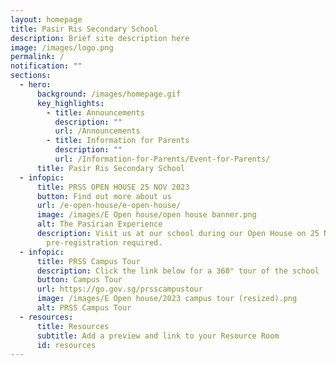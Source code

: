 ```yaml
---
layout: homepage
title: Pasir Ris Secondary School
description: Brief site description here
image: /images/logo.png
permalink: /
notification: ""
sections:
  - hero:
      background: /images/homepage.gif
      key_highlights:
        - title: Announcements
          description: ""
          url: /Announcements
        - title: Information for Parents
          description: ""
          url: /Information-for-Parents/Event-for-Parents/
      title: Pasir Ris Secondary School
  - infopic:
      title: PRSS OPEN HOUSE 25 NOV 2023
      button: Find out more about us
      url: /e-open-house/e-open-house/
      image: /images/E Open house/open house banner.png
      alt: The Pasirian Experience
      description: Visit us at our school during our Open House on 25 Nov. No
        pre-registration required.
  - infopic:
      title: PRSS Campus Tour
      description: Click the link below for a 360° tour of the school
      button: Campus Tour
      url: https://go.gov.sg/prsscampustour
      image: /images/E Open house/2023 campus tour (resized).png
      alt: PRSS Campus Tour
  - resources:
      title: Resources
      subtitle: Add a preview and link to your Resource Room
      id: resources
---
```

